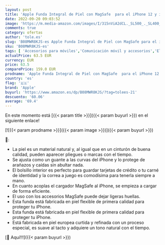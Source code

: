 ```yaml
---
layout: post
title: 'Apple Funda Integral de Piel con MagSafe  para el iPhone 12 y iPhone 12 Pro  - Azul báltico'
date: 2022-09-20 09:03:52
image: 'https://m.media-amazon.com/images/I/315nViA2dCL._SL500_._SL400_.jpg'
comments: true
category: ofertas
author: 'tole.es'
slug: 'B08MWR8KJS-es Apple Funda Integral de Piel con MagSafe para el iPhone 12...'
sku: 'B08MWR8KJS-es'
tags: [ 'Accesorios para móviles','Comunicación móvil y accesorios','Electrónica','Fundas calcetín para móviles','Fundas y carcasas para teléfonos móviles','apple','iphone','🇪🇸', ]
actualPrice: 63.5 EUR
currency: EUR
price: 63.5
comparePrice: 159.0 EUR
prodname: 'Apple Funda Integral de Piel con MagSafe  para el iPhone 12 y iPhone 12 Pro  - Azul báltico'
country: 'es'
flag: '🇪🇸'
brand: 'Apple'
buyurl: 'https://www.amazon.es/dp/B08MWR8KJS/?tag=tolees-21'
descuento: '60.06'
average: '69.4'
---
```


En este momento está [{{< param title >}}]({{< param buyurl >}}) en el siguiente enlace!

[![{{< param prodname >}}]({{< param image >}})]({{< param buyurl >}})

🔎:

- La piel es un material natural y, al igual que en un cinturón de buena calidad, pueden aparecer pliegues o marcas con el tiempo.
- Se ajusta como un guante a las curvas del iPhone y lo protege de arañazos y caídas sin abultar nada.
- El bolsillo interior es perfecto para guardar tarjetas de crédito o tu carné de identidad y la correa a juego es comodísima para tenerla siempre a mano.
- En cuanto acoplas el cargador MagSafe al iPhone, se empieza a cargar de forma eficiente.
- El uso con los accesorios MagSafe puede dejar ligeras huellas.
- Esta funda está fabricada en piel flexible de primera calidad para proteger tu iPhone.
- Esta funda está fabricada en piel flexible de primera calidad para proteger tu iPhone.
- Está fabricada en piel europea curtida y refinada con un proceso especial, es suave al tacto y adquiere un tono natural con el tiempo.

[🛒 Aquí!!!]({{< param buyurl >}})
